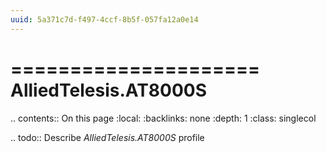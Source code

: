 ```yaml
---
uuid: 5a371c7d-f497-4ccf-8b5f-057fa12a0e14
---
```



=====================
AlliedTelesis.AT8000S
=====================

.. contents:: On this page
    :local:
    :backlinks: none
    :depth: 1
    :class: singlecol

.. todo::
    Describe *AlliedTelesis.AT8000S* profile

